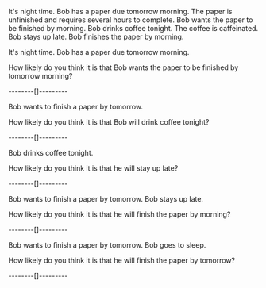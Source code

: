 It's night time.
Bob has a paper due tomorrow morning.
The paper is unfinished and requires several hours to complete.
Bob wants the paper to be finished by morning.
Bob drinks coffee tonight.
The coffee is caffeinated.
Bob stays up late.
Bob finishes the paper by morning.



It's night time. Bob has a paper due tomorrow morning.

How likely do you think it is that Bob wants the paper to be finished by tomorrow morning?

--------[]---------




Bob wants to finish a paper by tomorrow.

How likely do you think it is that Bob will drink coffee tonight?

--------[]---------




Bob drinks coffee tonight.

How likely do you think it is that he will stay up late?

--------[]---------




Bob wants to finish a paper by tomorrow. Bob stays up late.

How likely do you think it is that he will finish the paper by morning?

--------[]---------




Bob wants to finish a paper by tomorrow. Bob goes to sleep.

How likely do you think it is that he will finish the paper by tomorrow?

--------[]---------